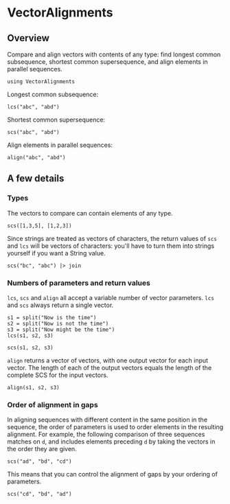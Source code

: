 # VectorAlignments


## Overview 

Compare and align vectors with contents of any type: find longest common subsequence, shortest common supersequence, and align elements in parallel sequences.

```@example basic
using VectorAlignments
```

Longest common subsequence:

```@example basic
lcs("abc", "abd")
```


Shortest common supersequence:

```@example basic
scs("abc", "abd")
```



Align elements in parallel sequences:

```@example basic
align("abc", "abd")
```


## A few details


### Types

The vectors to compare can contain elements of any type.

```@example basic
scs([1,3,5], [1,2,3])
```

Since strings are treated as vectors of characters, the return values of `scs` and `lcs` will be vectors of characters: you'll have to turn them into strings yourself if you want a String value.

```@example basic
scs("bc", "abc") |> join
```

### Numbers of parameters and return values

`lcs`, `scs` and `align` all accept a variable number of vector parameters.  `lcs` and `scs` always return a single vector. 

```@example basic
s1 = split("Now is the time")
s2 = split("Now is not the time")
s3 = split("Now might be the time")
lcs(s1, s2, s3)
```
```@example basic
scs(s1, s2, s3)
```


`align` returns a vector of vectors, with one output vector for each input vector. The length of each of the output vectors equals the length of the complete SCS for the input vectors.

```@example basic
align(s1, s2, s3)
```

### Order of alignment in gaps

In aligning sequences with different content in the same position in the sequence, the order of parameters is used to order elements in the resulting alignment. For example, the following comparison of three sequences matches on `d`, and includes elements preceding `d` by taking the vectors in the order they are given.  

```@example basic
scs("ad", "bd", "cd") 
```

This means that you can control the alignment of gaps by your ordering of parameters.


```@example basic
scs("cd", "bd", "ad") 
```
